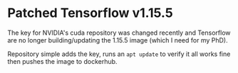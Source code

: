 # Patched Tensorflow v1.15.5

The key for NVIDIA's cuda repository was changed recently and Tensorflow are no longer building/updating the 1.15.5 image (which I need for my PhD).

Repository simple adds the key, runs an `apt update` to verify it all works fine then pushes the image to dockerhub.
